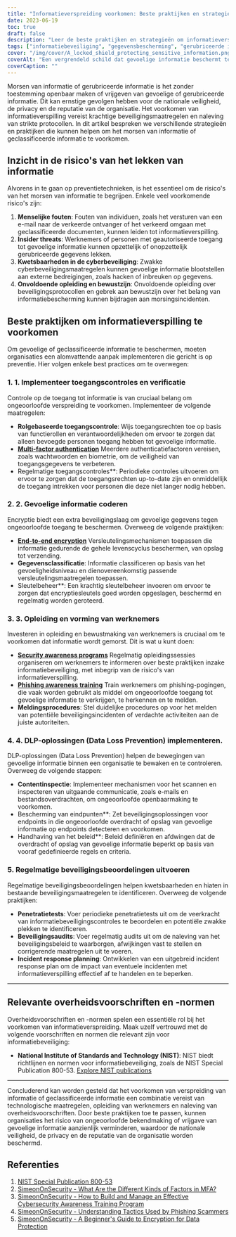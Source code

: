 ```yaml
---
title: "Informatieverspreiding voorkomen: Beste praktijken en strategieën voor een betere beveiliging"
date: 2023-06-19
toc: true
draft: false
description: "Leer de beste praktijken en strategieën om informatieverspreiding te voorkomen en gevoelige gegevens te beveiligen, zodat een betere beveiliging en bescherming wordt gewaarborgd."
tags: ["informatiebeveiliging", "gegevensbescherming", "gerubriceerde informatie", "gemorste informatie", "preventiestrategieën", "beste praktijken", "toegangscontroles", "encryptie", "werknemersopleiding", "cyberbeveiliging", "preventie van gegevensverlies", "veiligheidsbeoordelingen", "overheidsvoorschriften", "NIST", "bedreigingen van binnenuit", "kwetsbaarheden op het gebied van cyberbeveiliging", "menselijke fout", "bewustwordingsprogramma's", "phishing-bewustzijn", "DLP-oplossingen", "rolgebaseerde toegangscontrole", "multi-factor authenticatie", "beheer van encryptiesleutels", "bescherming van eindpunten", "inhoudscontrole", "veiligheidscontroles", "penetratietesten", "planning van incidentenbestrijding", "veiligheidsprotocollen", "informatiebeveiliging"]
cover: "/img/cover/A_locked_shield_protecting_sensitive_information.png"
coverAlt: "Een vergrendeld schild dat gevoelige informatie beschermt tegen ongeoorloofde toegang."
coverCaption: ""
---
```


Morsen van informatie of gerubriceerde informatie is het zonder toestemming openbaar maken of vrijgeven van gevoelige of gerubriceerde informatie. Dit kan ernstige gevolgen hebben voor de nationale veiligheid, de privacy en de reputatie van de organisatie. Het voorkomen van informatieverspilling vereist krachtige beveiligingsmaatregelen en naleving van strikte protocollen. In dit artikel bespreken we verschillende strategieën en praktijken die kunnen helpen om het morsen van informatie of geclassificeerde informatie te voorkomen.

## Inzicht in de risico's van het lekken van informatie

Alvorens in te gaan op preventietechnieken, is het essentieel om de risico's van het morsen van informatie te begrijpen. Enkele veel voorkomende risico's zijn:

1. **Menselijke fouten**: Fouten van individuen, zoals het versturen van een e-mail naar de verkeerde ontvanger of het verkeerd omgaan met geclassificeerde documenten, kunnen leiden tot informatieverspilling.
2. **Insider threats**: Werknemers of personen met geautoriseerde toegang tot gevoelige informatie kunnen opzettelijk of onopzettelijk gerubriceerde gegevens lekken.
3. **Kwetsbaarheden in de cyberbeveiliging**: Zwakke cyberbeveiligingsmaatregelen kunnen gevoelige informatie blootstellen aan externe bedreigingen, zoals hacken of inbreuken op gegevens.
4. **Onvoldoende opleiding en bewustzijn**: Onvoldoende opleiding over beveiligingsprotocollen en gebrek aan bewustzijn over het belang van informatiebescherming kunnen bijdragen aan morsingsincidenten.

## Beste praktijken om informatieverspilling te voorkomen

Om gevoelige of geclassificeerde informatie te beschermen, moeten organisaties een alomvattende aanpak implementeren die gericht is op preventie. Hier volgen enkele best practices om te overwegen:

### 1. 1. Implementeer toegangscontroles en verificatie

Controle op de toegang tot informatie is van cruciaal belang om ongeoorloofde verspreiding te voorkomen. Implementeer de volgende maatregelen:

- **Rolgebaseerde toegangscontrole**: Wijs toegangsrechten toe op basis van functierollen en verantwoordelijkheden om ervoor te zorgen dat alleen bevoegde personen toegang hebben tot gevoelige informatie.
- [**Multi-factor authentication**](https://simeononsecurity.com/articles/what-are-the-diferent-kinds-of-factors-in-mfa/) Meerdere authenticatiefactoren vereisen, zoals wachtwoorden en biometrie, om de veiligheid van toegangsgegevens te verbeteren.
- Regelmatige toegangscontroles**: Periodieke controles uitvoeren om ervoor te zorgen dat de toegangsrechten up-to-date zijn en onmiddellijk de toegang intrekken voor personen die deze niet langer nodig hebben.

### 2. 2. Gevoelige informatie coderen

Encryptie biedt een extra beveiligingslaag om gevoelige gegevens tegen ongeoorloofde toegang te beschermen. Overweeg de volgende praktijken:

- [**End-to-end encryption**](https://simeononsecurity.com/articles/a-beginners-guide-to-using-encryption-for-data-protection/) Versleutelingsmechanismen toepassen die informatie gedurende de gehele levenscyclus beschermen, van opslag tot verzending.
- **Gegevensclassificatie**: Informatie classificeren op basis van het gevoeligheidsniveau en dienovereenkomstig passende versleutelingsmaatregelen toepassen.
- Sleutelbeheer**: Een krachtig sleutelbeheer invoeren om ervoor te zorgen dat encryptiesleutels goed worden opgeslagen, beschermd en regelmatig worden geroteerd.

### 3. 3. Opleiding en vorming van werknemers

Investeren in opleiding en bewustmaking van werknemers is cruciaal om te voorkomen dat informatie wordt gemorst. Dit is wat u kunt doen:

- [**Security awareness programs**](https://simeononsecurity.com/articles/how-to-build-and-manage-an-effective-cybersecurity-awareness-training-program/) Regelmatig opleidingssessies organiseren om werknemers te informeren over beste praktijken inzake informatiebeveiliging, met inbegrip van de risico's van informatieverspilling.
- [**Phishing awareness training**](https://simeononsecurity.com/articles/understanding-tactics-used-by-phising-scammers/) Train werknemers om phishing-pogingen, die vaak worden gebruikt als middel om ongeoorloofde toegang tot gevoelige informatie te verkrijgen, te herkennen en te melden.
- **Meldingsprocedures**: Stel duidelijke procedures op voor het melden van potentiële beveiligingsincidenten of verdachte activiteiten aan de juiste autoriteiten.

### 4. 4. DLP-oplossingen (Data Loss Prevention) implementeren.

DLP-oplossingen (Data Loss Prevention) helpen de bewegingen van gevoelige informatie binnen een organisatie te bewaken en te controleren. Overweeg de volgende stappen:

- **Contentinspectie**: Implementeer mechanismen voor het scannen en inspecteren van uitgaande communicatie, zoals e-mails en bestandsoverdrachten, om ongeoorloofde openbaarmaking te voorkomen.
- Bescherming van eindpunten**: Zet beveiligingsoplossingen voor endpoints in die ongeoorloofde overdracht of opslag van gevoelige informatie op endpoints detecteren en voorkomen.
- Handhaving van het beleid**: Beleid definiëren en afdwingen dat de overdracht of opslag van gevoelige informatie beperkt op basis van vooraf gedefinieerde regels en criteria.

### 5. Regelmatige beveiligingsbeoordelingen uitvoeren

Regelmatige beveiligingsbeoordelingen helpen kwetsbaarheden en hiaten in bestaande beveiligingsmaatregelen te identificeren. Overweeg de volgende praktijken:

- **Penetratietests**: Voer periodieke penetratietests uit om de veerkracht van informatiebeveiligingscontroles te beoordelen en potentiële zwakke plekken te identificeren.
- **Beveiligingsaudits**: Voer regelmatig audits uit om de naleving van het beveiligingsbeleid te waarborgen, afwijkingen vast te stellen en corrigerende maatregelen uit te voeren.
- **Incident response planning**: Ontwikkelen van een uitgebreid incident response plan om de impact van eventuele incidenten met informatieverspilling effectief af te handelen en te beperken.

______

## Relevante overheidsvoorschriften en -normen

Overheidsvoorschriften en -normen spelen een essentiële rol bij het voorkomen van informatieverspreiding. Maak uzelf vertrouwd met de volgende voorschriften en normen die relevant zijn voor informatiebeveiliging:

- **National Institute of Standards and Technology (NIST)**: NIST biedt richtlijnen en normen voor informatiebeveiliging, zoals de NIST Special Publication 800-53. [Explore NIST publications](https://csrc.nist.gov/publications/detail/sp/800-53/rev-5/final)

______

Concluderend kan worden gesteld dat het voorkomen van verspreiding van informatie of geclassificeerde informatie een combinatie vereist van technologische maatregelen, opleiding van werknemers en naleving van overheidsvoorschriften. Door beste praktijken toe te passen, kunnen organisaties het risico van ongeoorloofde bekendmaking of vrijgave van gevoelige informatie aanzienlijk verminderen, waardoor de nationale veiligheid, de privacy en de reputatie van de organisatie worden beschermd.

## Referenties

1. [NIST Special Publication 800-53](https://csrc.nist.gov/publications/detail/sp/800-53/rev-5/final)
2. [SimeonOnSecurity - What Are the Different Kinds of Factors in MFA?](https://simeononsecurity.com/articles/what-are-the-diferent-kinds-of-factors-in-mfa/)
3. [SimeonOnSecurity - How to Build and Manage an Effective Cybersecurity Awareness Training Program](https://simeononsecurity.com/articles/how-to-build-and-manage-an-effective-cybersecurity-awareness-training-program/)
4. [SimeonOnSecurity - Understanding Tactics Used by Phishing Scammers](https://simeononsecurity.com/articles/understanding-tactics-used-by-phising-scammers/)
5. [SimeonOnSecurity - A Beginner's Guide to Encryption for Data Protection](https://simeononsecurity.com/articles/a-beginners-guide-to-using-encryption-for-data-protection/)
